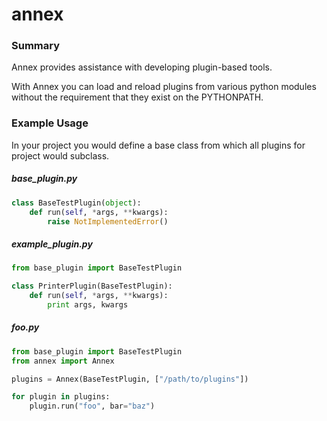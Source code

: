 # annex

### Summary
Annex provides assistance with developing plugin-based tools.

With Annex you can load and reload plugins from various python modules without
the requirement that they exist on the PYTHONPATH.


### Example Usage

In your project you would define a base class from which all plugins for
project would subclass.


##### base\_plugin.py
```python
class BaseTestPlugin(object):
    def run(self, *args, **kwargs):
        raise NotImplementedError()
```


##### example\_plugin.py
```python
from base_plugin import BaseTestPlugin

class PrinterPlugin(BaseTestPlugin):
    def run(self, *args, **kwargs):
        print args, kwargs
```

##### foo.py
```Python
from base_plugin import BaseTestPlugin
from annex import Annex

plugins = Annex(BaseTestPlugin, ["/path/to/plugins"])

for plugin in plugins:
    plugin.run("foo", bar="baz")
```


